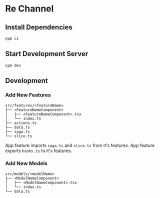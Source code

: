 # Re Channel

## Install Dependencies

```shell
npm ci
```

## Start Development Server

```shell
npm dev
```

## Development

### Add New Features

```shell
src/features/<featureName>
├── <FeatureNameComponent>
│   ├── <FeatureNameComponent>.tsx
│   └── index.ts
├── actions.ts
├── data.ts
├── saga.ts
└── slice.ts
```

App feature imports `saga.ts` and `slice.ts` from it's features.
App feature exports `hooks.ts` to it's features.

### Add New Models

```shell
src/models/<modelName>
├── <ModelNameComponent>
│   ├── <ModelNameComponent>.tsx
│   └── index.ts
└── data.ts
```
